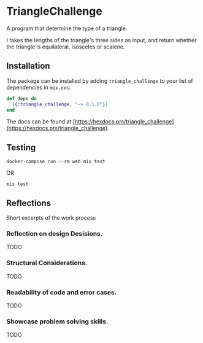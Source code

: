 # TriangleChallenge

A program that determine the type of a triangle.

I takes the lengths of the triangle's three sides as input,
and return whether the triangle is equilateral, isosceles or scalene.

## Installation

The package can be installed by adding `triangle_challenge` to your list of
dependencies in `mix.exs`:

```elixir
def deps do
  [{:triangle_challenge, "~> 0.1.0"}]
end

```
The docs can be found at [https://hexdocs.pm/triangle_challenge](https://hexdocs.pm/triangle_challenge).

## Testing
```
docker-compose run --rm web mix test
```

OR

```
mix test
```

## Reflections
Short excerpts of the work process

### Reflection on design Desisions.
TODO

### Structural Considerations.
TODO

### Readability of code and error cases.
TODO

### Showcase problem solving skills.
TODO
